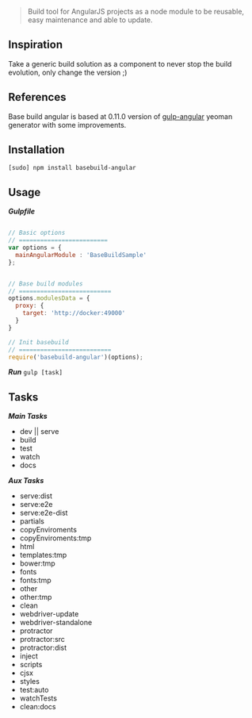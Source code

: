 > Build tool for AngularJS projects as a node module to be reusable, easy maintenance and able to update.

## Inspiration
Take a generic build solution as a component to never stop the build evolution, only change the version ;)

## References
Base build angular is based at 0.11.0 version of [gulp-angular](https://github.com/Swiip/generator-gulp-angular/releases) yeoman generator with some improvements.

## Installation
`[sudo] npm install basebuild-angular`


## Usage
***Gulpfile***
```javascript

// Basic options
// =========================
var options = {
  mainAngularModule : 'BaseBuildSample'
};


// Base build modules
// ==========================
options.modulesData = {
  proxy: {
    target: 'http://docker:49000'
  }
}

// Init basebuild
// ==========================
require('basebuild-angular')(options);

```

***Run***
`gulp [task]`

## Tasks
***Main Tasks***
- dev || serve
- build
- test
- watch
- docs

***Aux Tasks***
- serve:dist
- serve:e2e
- serve:e2e-dist
- partials
- copyEnviroments
- copyEnviroments:tmp
- html
- templates:tmp
- bower:tmp
- fonts
- fonts:tmp
- other
- other:tmp
- clean
- webdriver-update
- webdriver-standalone
- protractor
- protractor:src
- protractor:dist
- inject
- scripts
- cjsx
- styles
- test:auto
- watchTests
- clean:docs

